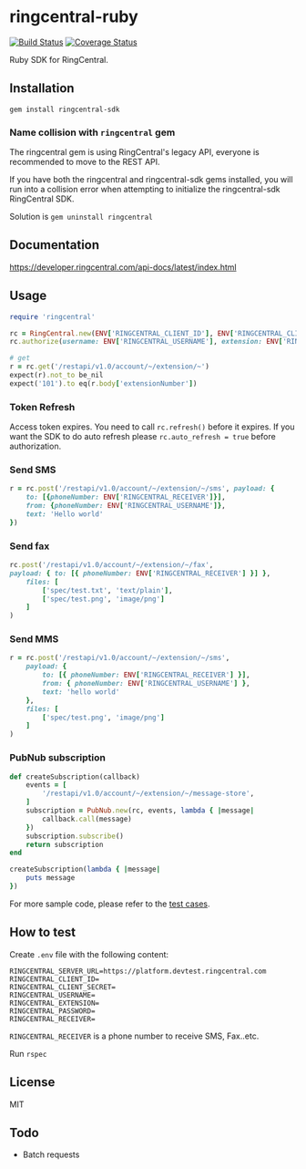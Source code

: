 # ringcentral-ruby

[![Build Status](https://travis-ci.org/ringcentral/ringcentral-ruby.svg?branch=master)](https://travis-ci.org/ringcentral/ringcentral-ruby)
[![Coverage Status](https://coveralls.io/repos/github/ringcentral/ringcentral-ruby/badge.svg?branch=master)](https://coveralls.io/github/ringcentral/ringcentral-ruby?branch=master)

Ruby SDK for RingCentral.


## Installation

```
gem install ringcentral-sdk
```


### Name collision with `ringcentral` gem

The ringcentral gem is using RingCentral's legacy API, everyone is recommended to move to the REST API.

If you have both the ringcentral and ringcentral-sdk gems installed, you will run into a collision error when attempting to initialize the ringcentral-sdk RingCentral SDK.

Solution is `gem uninstall ringcentral`


## Documentation

https://developer.ringcentral.com/api-docs/latest/index.html


## Usage

```ruby
require 'ringcentral'

rc = RingCentral.new(ENV['RINGCENTRAL_CLIENT_ID'], ENV['RINGCENTRAL_CLIENT_SECRET'], ENV['RINGCENTRAL_SERVER_URL'])
rc.authorize(username: ENV['RINGCENTRAL_USERNAME'], extension: ENV['RINGCENTRAL_EXTENSION'], password: ENV['RINGCENTRAL_PASSWORD'])

# get
r = rc.get('/restapi/v1.0/account/~/extension/~')
expect(r).not_to be_nil
expect('101').to eq(r.body['extensionNumber'])
```


### Token Refresh

Access token expires. You need to call `rc.refresh()` before it expires.
If you want the SDK to do auto refresh please `rc.auto_refresh = true` before authorization.


### Send SMS

```ruby
r = rc.post('/restapi/v1.0/account/~/extension/~/sms', payload: {
    to: [{phoneNumber: ENV['RINGCENTRAL_RECEIVER']}],
    from: {phoneNumber: ENV['RINGCENTRAL_USERNAME']},
    text: 'Hello world'
})
```


### Send fax

```ruby
rc.post('/restapi/v1.0/account/~/extension/~/fax',
payload: { to: [{ phoneNumber: ENV['RINGCENTRAL_RECEIVER'] }] },
    files: [
        ['spec/test.txt', 'text/plain'],
        ['spec/test.png', 'image/png']
    ]
)
```


### Send MMS

```ruby
r = rc.post('/restapi/v1.0/account/~/extension/~/sms',
    payload: {
        to: [{ phoneNumber: ENV['RINGCENTRAL_RECEIVER'] }],
        from: { phoneNumber: ENV['RINGCENTRAL_USERNAME'] },
        text: 'hello world'
    },
    files: [
        ['spec/test.png', 'image/png']
    ]
)
```


### PubNub subscription

```ruby
def createSubscription(callback)
    events = [
        '/restapi/v1.0/account/~/extension/~/message-store',
    ]
    subscription = PubNub.new(rc, events, lambda { |message|
        callback.call(message)
    })
    subscription.subscribe()
    return subscription
end

createSubscription(lambda { |message|
    puts message
})
```


For more sample code, please refer to the [test cases](/spec).


## How to test

Create `.env` file with the following content:

```
RINGCENTRAL_SERVER_URL=https://platform.devtest.ringcentral.com
RINGCENTRAL_CLIENT_ID=
RINGCENTRAL_CLIENT_SECRET=
RINGCENTRAL_USERNAME=
RINGCENTRAL_EXTENSION=
RINGCENTRAL_PASSWORD=
RINGCENTRAL_RECEIVER=
```

`RINGCENTRAL_RECEIVER` is a phone number to receive SMS, Fax..etc.

Run `rspec`


## License

MIT


## Todo

- Batch requests
